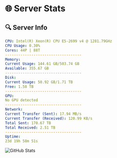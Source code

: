 # 🌐 Server Stats
## 🔍 Server Info
```yaml
CPU: Intel(R) Xeon(R) CPU E5-2699 v4 @ 1281.79GHz
CPU Usage: 0.30%
Cores: 44P | 88T
-----------------------------------
Memory:
Current Usage: 144.61 GB/503.74 GB
Available: 355.67 GB
-----------------------------------
Disk:
Current Usage: 50.92 GB/1.71 TB
Free: 1.58 TB
-----------------------------------
GPU:
No GPU detected
-----------------------------------
Network:
Current Transfer (Sent): 17.94 MB/s
Current Transfer (Received): 120.99 KB/s
Total Sent: 170.67 TB
Total Received: 2.51 TB
-----------------------------------
Uptime:
23d 19h 58m 51s
```
![GitHub Stats](https://img.shields.io/badge/Updated-2025-03-03_18:42:09-blue)